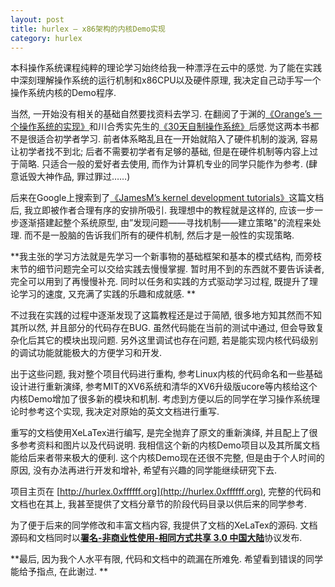 ```yaml
---
layout: post
title: hurlex — x86架构的内核Demo实现 
category: hurlex
---
```


本科操作系统课程纯粹的理论学习始终给我一种漂浮在云中的感觉. 为了能在实践中深刻理解操作系统的运行机制和x86CPU以及硬件原理, 我决定自己动手写一个操作系统内核的Demo程序. 

当然, 一开始没有相关的基础自然要找资料去学习. 在翻阅了于渊的[《Orange’s 一个操作系统的实现》](http://book.douban.com/subject/3735649/)和川合秀实先生的[《30天自制操作系统》](http://book.douban.com/subject/11530329/)后感觉这两本书都不是很适合初学者学习. 前者体系略乱且在一开始就陷入了硬件机制的漩涡, 容易让初学者找不到北; 后者不需要初学者有足够的基础, 但是在硬件机制等内容上过于简略. 只适合一般的爱好者去使用, 而作为计算机专业的同学只能作为参考. (肆意诋毁大神作品, 罪过罪过……)

后来在Google上搜索到了[《JamesM’s kernel development tutorials》](http://www.jamesmolloy.co.uk/tutorial_html/)这篇文档后, 我立即被作者合理有序的安排所吸引. 我理想中的教程就是这样的, 应该一步一步逐渐搭建起整个系统原型, 由”发现问题——寻找机制——建立策略"的流程来处理. 而不是一股脑的告诉我们所有的硬件机制, 然后才是一般性的实现策略. 

**我主张的学习方法就是先学习一个新事物的基础框架和基本的模式结构, 而旁枝末节的细节问题完全可以交给实践去慢慢掌握. 暂时用不到的东西就不要告诉读者, 完全可以用到了再慢慢补充. 同时以任务和实践的方式驱动学习过程, 既提升了理论学习的速度, 又充满了实践的乐趣和成就感. **

不过我在实践的过程中逐渐发现了这篇教程还是过于简陋, 很多地方知其然而不知其所以然, 并且部分的代码存在BUG. 虽然代码能在当前的测试中通过, 但会导致复杂化后其它的模块出现问题. 另外这里调试也存在问题, 若是能实现内核代码级别的调试功能就能极大的方便学习和开发. 

出于这些问题, 我对整个项目代码进行重构, 参考Linux内核的代码命名和一些基础设计进行重新演绎, 参考MIT的XV6系统和清华的XV6升级版ucore等内核给这个内核Demo增加了很多新的模块和机制. 考虑到方便以后的同学在学习操作系统理论时参考这个实现, 我决定对原始的英文文档进行重写. 

重写的文档使用XeLaTex进行编写, 是完全抛弃了原文的重新演绎, 并且配上了很多参考资料和图片以及代码说明. 我相信这个新的内核Demo项目以及其所属文档能给后来者带来极大的便利. 这个内核Demo现在还很不完整, 但是由于个人时间的原因, 没有办法再进行开发和增补, 希望有兴趣的同学能继续研究下去. 

项目主页在 [http://hurlex.0xffffff.org](http://hurlex.0xffffff.org), 完整的代码和文档也在其上, 我甚至提供了文档分章节的阶段代码目录以供后来的同学参考. 

为了便于后来的同学修改和丰富文档内容, 我提供了文档的XeLaTex的源码. 文档源码和文档同时以[**署名-非商业性使用-相同方式共享 3.0 中国大陆**](http://creativecommons.org/licenses/by-nc-sa/3.0/cn/)协议发布. 

**最后, 因为我个人水平有限, 代码和文档中的疏漏在所难免. 希望看到错误的同学能给予指点, 在此谢过. **